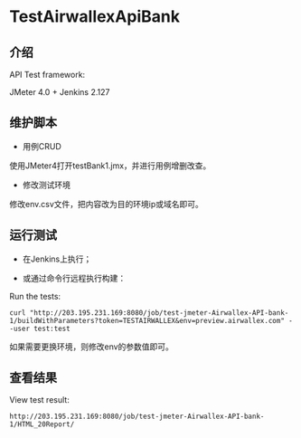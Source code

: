 # TestAirwallexApiBank

## 介绍

API Test framework:

JMeter 4.0 + Jenkins 2.127

## 维护脚本

- 用例CRUD

使用JMeter4打开testBank1.jmx，并进行用例增删改查。

- 修改测试环境

修改env.csv文件，把内容改为目的环境ip或域名即可。

## 运行测试
- 在Jenkins上执行；

- 或通过命令行远程执行构建：

Run the tests:

`curl "http://203.195.231.169:8080/job/test-jmeter-Airwallex-API-bank-1/buildWithParameters?token=TESTAIRWALLEX&env=preview.airwallex.com" --user test:test`

如果需要更换环境，则修改env的参数值即可。

## 查看结果

View test result:

`http://203.195.231.169:8080/job/test-jmeter-Airwallex-API-bank-1/HTML_20Report/`
